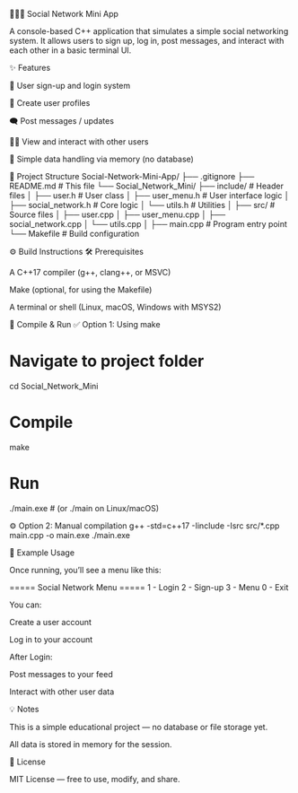 🧑‍🤝‍🧑 Social Network Mini App

A console-based C++ application that simulates a simple social networking system.
It allows users to sign up, log in, post messages, and interact with each other in a basic terminal UI.

✨ Features

🔐 User sign-up and login system

🧾 Create user profiles

🗨️ Post messages / updates

🧑‍💼 View and interact with other users

💾 Simple data handling via memory (no database)

📁 Project Structure
Social-Network-Mini-App/
├── .gitignore
├── README.md # This file
└── Social_Network_Mini/
├── include/ # Header files
│ ├── user.h # User class
│ ├── user_menu.h # User interface logic
│ ├── social_network.h # Core logic
│ └── utils.h # Utilities
│
├── src/ # Source files
│ ├── user.cpp
│ ├── user_menu.cpp
│ ├── social_network.cpp
│ └── utils.cpp
│
├── main.cpp # Program entry point
└── Makefile # Build configuration

⚙️ Build Instructions
🛠 Prerequisites

A C++17 compiler (g++, clang++, or MSVC)

Make
 (optional, for using the Makefile)

A terminal or shell (Linux, macOS, Windows with MSYS2)

🧪 Compile & Run
✅ Option 1: Using make
# Navigate to project folder
cd Social_Network_Mini

# Compile
make

# Run
./main.exe  # (or ./main on Linux/macOS)

⚙️ Option 2: Manual compilation
g++ -std=c++17 -Iinclude -Isrc src/*.cpp main.cpp -o main.exe
./main.exe

📌 Example Usage

Once running, you’ll see a menu like this:

===== Social Network Menu =====
1 - Login
2 - Sign-up
3 - Menu
0 - Exit
>


You can:

Create a user account

Log in to your account

After Login:

Post messages to your feed

Interact with other user data

💡 Notes

This is a simple educational project — no database or file storage yet.

All data is stored in memory for the session.

📜 License

MIT License — free to use, modify, and share.
